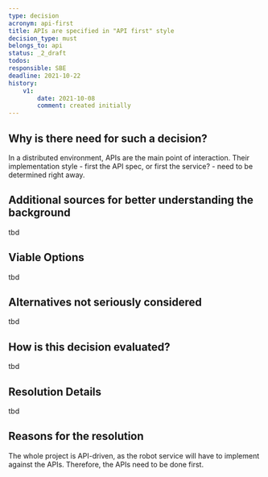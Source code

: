 ```yaml
---
type: decision
acronym: api-first
title: APIs are specified in "API first" style
decision_type: must
belongs_to: api
status: _2_draft
todos:
responsible: SBE
deadline: 2021-10-22
history:
    v1:
        date: 2021-10-08
        comment: created initially
---
```


## Why is there need for such a decision?

In a distributed environment, APIs are the main point of interaction. Their implementation style - first the API
spec, or first the service? - need to be determined right away.

## Additional sources for better understanding the background

tbd

## Viable Options

tbd

## Alternatives not seriously considered

tbd 

## How is this decision evaluated?

tbd

## Resolution Details

tbd

## Reasons for the resolution

The whole project is API-driven, as the robot service will have to implement against the APIs. Therefore, the
APIs need to be done first.

